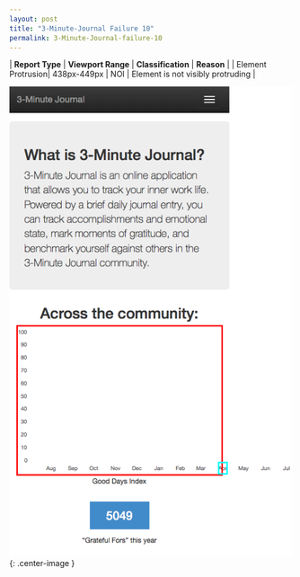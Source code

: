 ```yaml
---
layout: post
title: "3-Minute-Journal Failure 10"
permalink: 3-Minute-Journal-failure-10
---
```

| **Report Type** | **Viewport Range** | **Classification** | **Reason** |
| Element Protrusion| 438px-449px | NOI | Element is not visibly protruding | 

![Screenshot of the fault](assets/images/3-Minute-Journal/fault10/overflow-Width443.png){: .center-image }